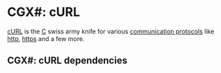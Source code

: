 # CGX#: cURL

[cURL](https://curl.se/) is the
[C](https://en.wikipedia.org/wiki/C(programming_language) )
swiss army knife for various
[communication protocols](https://en.wikipedia.org/wiki/Communication_protocol)
like
[http](https://en.wikipedia.org/wiki/HTTP),
[https](https://en.wikipedia.org/wiki/HTTPS) and a few more.

## CGX#: cURL dependencies
